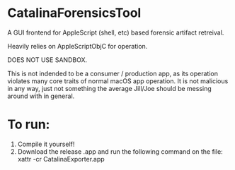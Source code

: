 # CatalinaForensicsTool
A GUI frontend for AppleScript (shell, etc) based forensic artifact retreival. 

Heavily relies on AppleScriptObjC for operation. 

DOES NOT USE SANDBOX. 

This is not indended to be a consumer / production app, as its operation violates many core traits of normal macOS app operation. It is not malicious in any way, just not something the average Jill/Joe should be messing around with in general. 

# To run:
1. Compile it yourself!
2. Download the release .app and run the following command on the file:
xattr -cr CatalinaExporter.app
